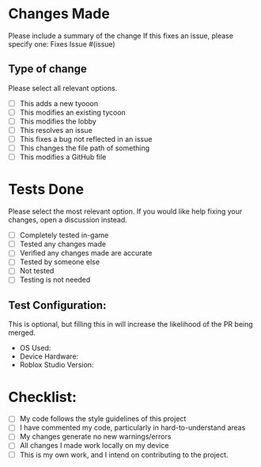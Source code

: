 # Changes Made
Please include a summary of the change
If this fixes an issue, please specify one: Fixes Issue #(issue)
## Type of change
Please select all relevant options.
- [ ] This adds a new tyooon
- [ ] This modifies an existing tycoon
- [ ] This modifies the lobby
- [ ] This resolves an issue
- [ ] This fixes a bug not reflected in an issue
- [ ] This changes the file path of something
- [ ] This modifies a GitHub file
# Tests Done
Please select the most relevant option.
If you would like help fixing your changes, open a discussion instead.
- [ ] Completely tested in-game
- [ ] Tested any changes made
- [ ] Verified any changes made are accurate
- [ ] Tested by someone else
- [ ] Not tested
- [ ] Testing is not needed
## Test Configuration:
This is optional, but filling this in will increase the likelihood of the PR being merged.
* OS Used:
* Device Hardware:
* Roblox Studio Version:
# Checklist:
- [ ] My code follows the style guidelines of this project
- [ ] I have commented my code, particularly in hard-to-understand areas
- [ ] My changes generate no new warnings/errors
- [ ] All changes I made work locally on my device
- [ ] This is my own work, and I intend on contributing to the project.
